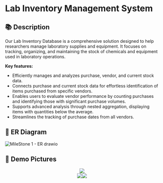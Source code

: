 # Lab Inventory Management System

## 📚 Description

Our Lab Inventory Database is a comprehensive solution designed to help researchers manage laboratory supplies and equipment. It focuses on tracking, organizing, and maintaining the stock of chemicals and equipment used in laboratory operations.

**Key features:**
- Efficiently manages and analyzes purchase, vendor, and current stock data.
- Connects purchase and current stock data for effortless identification of items purchased from specific vendors.
- Enables users to evaluate vendor performance by counting purchases and identifying those with significant purchase volumes.
- Supports advanced analysis through nested aggregation, displaying items with quantities below the average.
- Streamlines the tracking of purchase dates from all vendors.

## 📝 ER Diagram

![MileStone 1 - ER drawio](https://github.com/Miranda-Tang/Lab-Inventory-Management-System/assets/81618041/17024cf1-f53c-4c25-afa3-f5220041d19c)

## 📸 Demo Pictures

<div align="center">
   <img src="https://github.com/Miranda-Tang/Lab-Inventory-Management-System/assets/81618041/3f5f9531-a4d6-4c8a-99b5-639c7b1d2499">
</div>
<div align="center">
   <img src="https://github.com/Miranda-Tang/Lab-Inventory-Management-System/assets/81618041/d46f104b-2680-42e1-a036-ce6ecf4a3cb4"><img src="https://github.com/Miranda-Tang/Lab-Inventory-Management-System/assets/81618041/28958e98-aad5-41fb-8991-600569cfbc67">
</div>
